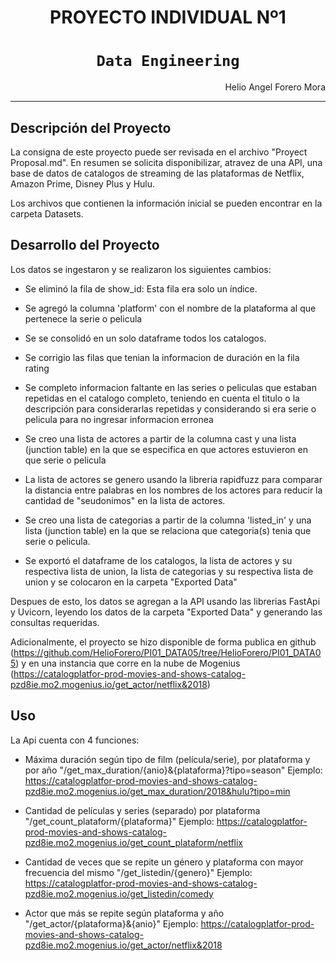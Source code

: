 # <h1 align=center> **PROYECTO INDIVIDUAL Nº1** </h1>

# <h1 align=center>**`Data Engineering`**</h1>

<div style="text-align: right"> Helio Angel Forero Mora</div>
<hr>

## **Descripción del Proyecto**

La consigna de este proyecto puede ser revisada en el archivo "Proyect Proposal.md". En resumen se solicita disponibilizar, atravez de una API, una base de datos de catalogos de streaming de las plataformas de Netflix, Amazon Prime, Disney Plus y Hulu. 

Los archivos que contienen la información inicial se pueden encontrar en la carpeta Datasets. 

## **Desarrollo del Proyecto**

Los datos se ingestaron y se realizaron los siguientes cambios:

+ Se eliminó la fila de show_id: Esta fila era solo un índice. 

+ Se agregó la columna 'platform' con el nombre de la plataforma al que pertenece la serie o pelicula

+ Se se consolidó en un solo dataframe todos los catalogos. 

+ Se corrigio las filas que tenian la informacion de duración en la fila rating

+ Se completo informacion faltante en las series o peliculas que estaban repetidas en el catalogo completo, teniendo
en cuenta el titulo o la descripción para considerarlas repetidas y considerando si era serie o pelicula para no ingresar informacion erronea

+ Se creo una lista de actores a partir de la columna cast y una lista (junction table) en la que se especifica en 
que actores estuvieron en que serie o pelicula

+ La lista de actores se genero usando la libreria rapidfuzz para comparar la distancia entre palabras en los nombres de los actores para reducir la cantidad de "seudonimos" en la lista de actores. 

+ Se creo una lista de categorias a partir de la columna 'listed_in' y una lista (junction table) en la que se relaciona que categoria(s) tenia que serie o pelicula. 

+ Se exportó el dataframe de los catalogos, la lista de actores y su respectiva lista de union, la lista de categorias y su respectiva lista de union y se colocaron en la carpeta "Exported Data"

Despues de esto, los datos se agregan a la API usando las librerias FastApi y Uvicorn, leyendo los datos de la carpeta "Exported Data" y generando las consultas requeridas. 

Adicionalmente, el proyecto se hizo disponible de forma publica en github (https://github.com/HelioForero/PI01_DATA05/tree/HelioForero/PI01_DATA05) y en una instancia que corre en la nube de Mogenius (https://catalogplatfor-prod-movies-and-shows-catalog-pzd8ie.mo2.mogenius.io/get_actor/netflix&2018)


## **Uso**

La Api cuenta con 4 funciones:

+ Máxima duración según tipo de film (película/serie), por plataforma y por año
    "/get_max_duration/{anio}&{plataforma}?tipo=season" Ejemplo: https://catalogplatfor-prod-movies-and-shows-catalog-pzd8ie.mo2.mogenius.io/get_max_duration/2018&hulu?tipo=min

+ Cantidad de películas y series (separado) por plataforma 
    "/get_count_plataform/{plataforma}" Ejemplo: https://catalogplatfor-prod-movies-and-shows-catalog-pzd8ie.mo2.mogenius.io/get_count_plataform/netflix

+ Cantidad de veces que se repite un género y plataforma con mayor frecuencia del mismo
    "/get_listedin/{genero}" Ejemplo: https://catalogplatfor-prod-movies-and-shows-catalog-pzd8ie.mo2.mogenius.io/get_listedin/comedy

+ Actor que más se repite según plataforma y año
    "/get_actor/{plataforma}&{anio}" Ejemplo: https://catalogplatfor-prod-movies-and-shows-catalog-pzd8ie.mo2.mogenius.io/get_actor/netflix&2018

    



